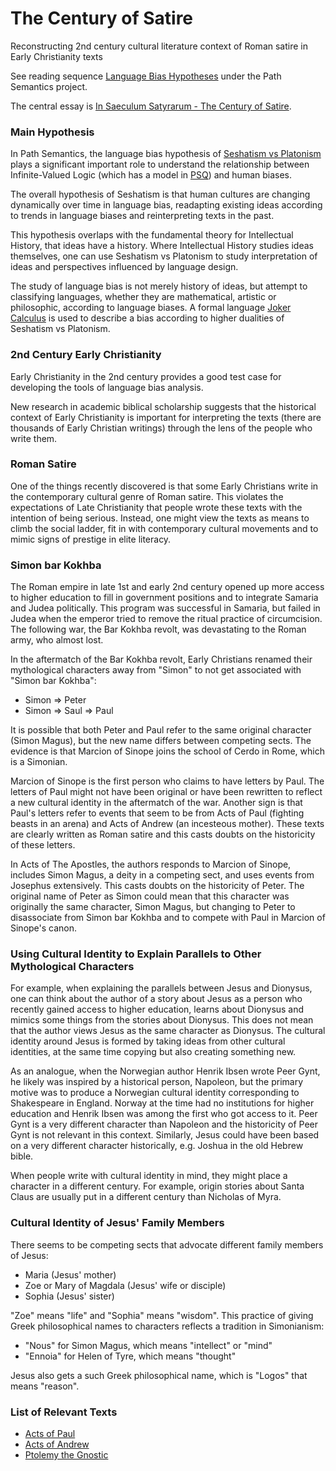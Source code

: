 # The Century of Satire
Reconstructing 2nd century cultural literature context of Roman satire in Early Christianity texts

See reading sequence [Language Bias Hypotheses](https://github.com/advancedresearch/path_semantics/blob/master/sequences.md#language-bias-hypotheses) under the Path Semantics project.

The central essay is [In Saeculum Satyrarum - The Century of Satire](https://github.com/advancedresearch/path_semantics/blob/master/papers-wip2/the-century-of-satire.pdf).

### Main Hypothesis

In Path Semantics, the language bias hypothesis of [Seshatism vs Platonism](https://advancedresearch.github.io/avatar-extensions/summary.html#seshatism-vs-platonism) plays a significant important role
to understand the relationship between Infinite-Valued Logic (which has a model in [PSQ](https://advancedresearch.github.io/quality/summary.html#psq---path-semantical-quantum-propositional-logic)) and human biases.

The overall hypothesis of Seshatism is that human cultures are changing dynamically over time in language bias,
readapting existing ideas according to trends in language biases and reinterpreting texts in the past.

This hypothesis overlaps with the fundamental theory for Intellectual History, that ideas have a history.
Where Intellectual History studies ideas themselves, one can use Seshatism vs Platonism to study interpretation of ideas and perspectives influenced by language design.

The study of language bias is not merely history of ideas,
but attempt to classifying languages, whether they are mathematical, artistic or philosophic, according to language biases.
A formal language [Joker Calculus](https://github.com/advancedresearch/joker_calculus) is used to describe a bias
according to higher dualities of Seshatism vs Platonism.

### 2nd Century Early Christianity

Early Christianity in the 2nd century provides a good test case for developing the tools of language bias analysis.

New research in academic biblical scholarship suggests that the historical context of Early Christianity is important
for interpreting the texts (there are thousands of Early Christian writings) through the lens of the people who write them.

### Roman Satire

One of the things recently discovered is that some Early Christians write in the contemporary cultural genre of Roman satire.
This violates the expectations of Late Christianity that people wrote these texts with the intention of being serious.
Instead, one might view the texts as means to climb the social ladder, fit in with contemporary cultural movements
and to mimic signs of prestige in elite literacy.

### Simon bar Kokhba

The Roman empire in late 1st and early 2nd century opened up more access to higher education to fill
in government positions and to integrate Samaria and Judea politically.
This program was successful in Samaria, but failed in Judea when the emperor tried to remove the ritual practice of circumcision.
The following war, the Bar Kokhba revolt, was devastating to the Roman army, who almost lost.

In the aftermatch of the Bar Kokhba revolt, Early Christians renamed their mythological characters away from "Simon" to not
get associated with "Simon bar Kokhba":

- Simon => Peter
- Simon => Saul => Paul

It is possible that both Peter and Paul refer to the same original character (Simon Magus), but the new name differs between competing sects.
The evidence is that Marcion of Sinope joins the school of Cerdo in Rome, which is a Simonian.

Marcion of Sinope is the first person who claims to have letters by Paul.
The letters of Paul might not have been original or have been rewritten to reflect a new cultural identity in the aftermatch of the war.
Another sign is that Paul's letters refer to events that seem to be from Acts of Paul (fighting beasts in an arena) and Acts of Andrew (an incesteous mother).
These texts are clearly written as Roman satire and this casts doubts on the historicity of these letters.

In Acts of The Apostles, the authors responds to Marcion of Sinope, includes Simon Magus, a deity in a competing sect,
and uses events from Josephus extensively.
This casts doubts on the historicity of Peter.
The original name of Peter as Simon could mean that this character was originally the same character, Simon Magus,
but changing to Peter to disassociate from Simon bar Kokhba and to compete with Paul in Marcion of Sinope's canon.

### Using Cultural Identity to Explain Parallels to Other Mythological Characters

For example, when explaining the parallels between Jesus and Dionysus,
one can think about the author of a story about Jesus as a person who recently gained access to higher education,
learns about Dionysus and mimics some things from the stories about Dionysus.
This does not mean that the author views Jesus as the same character as Dionysus.
The cultural identity around Jesus is formed by taking ideas from other cultural identities,
at the same time copying but also creating something new.

As an analogue, when the Norwegian author Henrik Ibsen wrote Peer Gynt,
he likely was inspired by a historical person, Napoleon,
but the primary motive was to produce a Norwegian cultural identity corresponding to Shakespeare in England.
Norway at the time had no institutions for higher education and Henrik Ibsen was among the first who got access to it.
Peer Gynt is a very different character than Napoleon and the historicity of Peer Gynt is not relevant in this context.
Similarly, Jesus could have been based on a very different character historically, e.g. Joshua in the old Hebrew bible.

When people write with cultural identity in mind, they might place a character in a different century.
For example, origin stories about Santa Claus are usually put in a different century than Nicholas of Myra.

### Cultural Identity of Jesus' Family Members

There seems to be competing sects that advocate different family members of Jesus:

- Maria (Jesus' mother)
- Zoe or Mary of Magdala (Jesus' wife or disciple)
- Sophia  (Jesus' sister)

"Zoe" means "life" and "Sophia" means "wisdom".
This practice of giving Greek philosophical names to characters reflects a tradition in Simonianism:

- "Nous" for Simon Magus, which means "intellect" or "mind"
- "Ennoia" for Helen of Tyre, which means "thought"

Jesus also gets a such Greek philosophical name, which is "Logos" that means "reason".

### List of Relevant Texts

- [Acts of Paul](http://www.earlychristianwritings.com/actspaul.html)
- [Acts of Andrew](http://www.earlychristianwritings.com/actsandrew.html)
- [Ptolemy the Gnostic](http://www.earlychristianwritings.com/text/flora.html)
